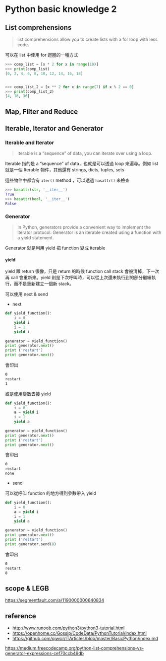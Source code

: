 # Python basic knowledge 2

## List comprehensions

> list comprehensions allow you to create lists with a for loop with less code.

可以在 list 中使用 for 迴圈的一種方式

```python
>>> comp_list = [x * 2 for x in range(10)] 
>>> print(comp_list)
[0, 2, 4, 6, 8, 10, 12, 14, 16, 18]


>>> comp_list_2 = [x ** 2 for x in range(7) if x % 2 == 0] 
>>> print(comp_list_2)
[4, 16, 36]
```


## Map, Filter and Reduce


## Iterable, Iterator and Generator

### Iterable and Iterator

> Iterable is a “sequence” of data, you can iterate over using a loop.

Iterable 指的是 a “sequence” of data，也就是可以透過 loop 來遍尋。例如 list 就是一個 Iterable 物件，其他還有  strings, dicts, tuples, sets

這些物件中都含有 <code>iter()</code> method ，可以透過 <code>hasattr()</code> 來檢查

```python
>>> hasattr(str, '__iter__')
True  
>>> hasattr(bool, '__iter__')
False
```


### Generator

> In Python, generators provide a convenient way to implement the iterator protocol. Generator is an iterable created using a function with a yield statement.

Generator 就是利用 yield 把 function 變成 iterable 

#### yield

yield 跟 return 很像，只是 return 的時候 function call stack 會被清掉，下一次再 call 會重新來。yield 則是下次呼叫時，可以從上次還未執行到的部分繼續執行，而不是重新建立一個新 stack。

可以使用 next & send

* next

```python
def yield_function():
    i = 0
    yield i
    i = 1
    yield i
     
generator = yield_function()
print generator.next()
print ('restart')
print generator.next()
```

會印出

```zsh
0
restart
1
```

或是使用變數去接 yield

```python
def yield_function():
    i = 0
    a = yield i
    i = 1
    yield a
     
generator = yield_function()
print generator.next()
print ('restart')
print generator.next()
```

會印出

```zsh
0
restart
none
```

* send

可以從呼叫 function 的地方得到參數帶入 yield

```python
def yield_function():
    i = 0
    a = yield i
    i = 1
    yield a
     
generator = yield_function()
print generator.next()
print ('restart')
print generator.send(8)
```

會印出

```zsh
0
restart
8
```


## scope & LEGB

https://segmentfault.com/a/1190000000640834

## reference
* http://www.runoob.com/python3/python3-tutorial.html
* https://openhome.cc/Gossip/CodeData/PythonTutorial/index.html
* https://github.com/qiwsir/ITArticles/blob/master/BasicPython/index.md

https://medium.freecodecamp.org/python-list-comprehensions-vs-generator-expressions-cef70ccb49db